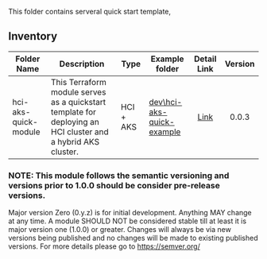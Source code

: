 This folder contains serveral quick start template,

## Inventory

| Folder Name | Description | Type | Example folder | Detail Link | Version |
|------|-------------|------|---------|:--------:|:--------:|
| hci-aks-quick-module | This Terraform module serves as a quickstart template for deploying an HCI cluster and a hybrid AKS cluster. | HCI + AKS | [dev\hci-aks-quick-example](../dev/hci-aks-quick-example/) | [Link](https://github.com/Infrastructure-as-code-Automation/HCIAKS-quickstart-template-terraform/blob/main/README.md) |0.0.3|

### NOTE: This module follows the semantic versioning and versions prior to 1.0.0 should be consider pre-release versions.
Major version Zero (0.y.z) is for initial development. Anything MAY change at any time. A module SHOULD NOT be considered stable till at least it is major version one (1.0.0) or greater. Changes will always be via new versions being published and no changes will be made to existing published versions. For more details please go to <https://semver.org/>
